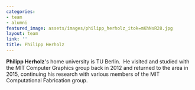 ```yaml
---
categories:
- team
- alumni
featured_image: assets/images/philipp_herholz_itok=mKhNsR28.jpg
layout: team
link: ''
title: Philipp Herholz
---
```


**Philipp Herholz**'s home university is TU Berlin.  He visited and studied with the MIT Computer Graphics group back in 2012 and returned to the area in 2015, continuing his research with various members of the MIT Computational Fabrication group.